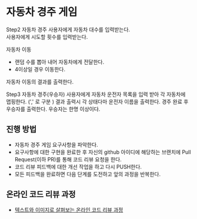 # 자동차 경주 게임
Step2 자동차 경주
사용자에게 자동차 대수를 입력받는다.  
사용자에게 시도할 횟수를 입력받는다.  

자동차 이동
- 랜덤 수를 뽑아 내어 자동차에게 전달한다.   
- 4이상일 경우 이동한다.

자동차 이동의 결과를 출력한다. 

Step3 자동차 경주(우승자)
사용자에게 자동차 운전자 목록을 입력 받아 각 자동차에 맵핑한다. (',' 로 구분 )
결과 출력시 각 상태다마 운전자 이름을 출력한다.
경주 완료 후 우승자를 출력한다. 우승자는 한명 이상이다.

## 진행 방법
* 자동차 경주 게임 요구사항을 파악한다.
* 요구사항에 대한 구현을 완료한 후 자신의 github 아이디에 해당하는 브랜치에 Pull Request(이하 PR)를 통해 코드 리뷰 요청을 한다.
* 코드 리뷰 피드백에 대한 개선 작업을 하고 다시 PUSH한다.
* 모든 피드백을 완료하면 다음 단계를 도전하고 앞의 과정을 반복한다.

## 온라인 코드 리뷰 과정
* [텍스트와 이미지로 살펴보는 온라인 코드 리뷰 과정](https://github.com/next-step/nextstep-docs/tree/master/codereview)
